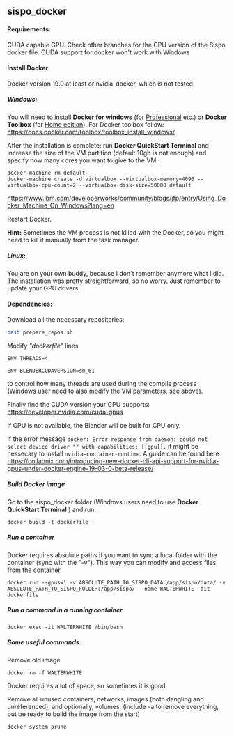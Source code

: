 ## sispo_docker 

#### Requirements:

CUDA capable GPU. Check other branches for the CPU version of the Sispo docker file. CUDA support for docker won't work with Windows

#### Install Docker:

Docker version 19.0 at least or nvidia-docker, which is not tested.

##### Windows:

You will need to install **Docker for windows** (for <u>Professional</u> etc.) or **Docker Toolbox** (for <u>Home edition</u>). For Docker toolbox follow: https://docs.docker.com/toolbox/toolbox_install_windows/

After the installation is complete: run **Docker QuickStart Terminal** and increase the size of the VM partition (default 10gb is not enough) and specify how many cores you want to give to the VM:

```
docker-machine rm default
docker-machine create -d virtualbox --virtualbox-memory=4096 --virtualbox-cpu-count=2 --virtualbox-disk-size=50000 default
```

https://www.ibm.com/developerworks/community/blogs/jfp/entry/Using_Docker_Machine_On_Windows?lang=en

Restart Docker.

**Hint:** Sometimes the VM process is not killed with the Docker, so you might need to kill it manually from the task manager.

##### Linux:

You are on your own buddy, because I don't remember anymore what I did. The installation was pretty straightforward, so no worry. Just remember to update your GPU drivers.





#### Dependencies:

Download all the necessary repositories:

```bash
bash prepare_repos.sh
```

Modify *"dockerfile"* lines 

`ENV THREADS=4`

`ENV BLENDERCUDAVERSION=sm_61`

to control how many threads are used during the compile process (Windows user need to also modify the VM parameters, see above).

Finally find the CUDA version your GPU supports: https://developer.nvidia.com/cuda-gpus

If GPU is not available, the Blender will be built for CPU only.

If the error message `docker: Error response from daemon: could not select device driver "" with capabilities: [[gpu]].` it might be nessecary to install `nvidia-container-runtime`. A guide can be found here https://collabnix.com/introducing-new-docker-cli-api-support-for-nvidia-gpus-under-docker-engine-19-03-0-beta-release/

##### Build Docker image

Go to the sispo_docker folder (Windows users need to use **Docker QuickStart Terminal** )  and run. 

```
docker build -t dockerfile .
```



##### Run a container

Docker requires absolute paths if you want to sync a local folder with the container (sync with the "-v"). This way you can modify and access files from the container.

```
docker run --gpus=1 -v ABSOLUTE_PATH_TO_SISPO_DATA:/app/sispo/data/ -v ABSOLUTE_PATH_TO_SISPO_FOLDER:/app/sispo/ --name WALTERWHITE -dit dockerfile
```

##### Run a command in a running container

```
docker exec -it WALTERWHITE /bin/bash
```

##### Some useful commands

Remove old image 

```
docker rm -f WALTERWHITE
```

Docker requires a lot of space, so sometimes it is good 

Remove all unused containers, networks, images (both dangling and unreferenced), and optionally, volumes. (include -a to remove everything, but be ready to build the image from the start)

```
docker system prune
```




